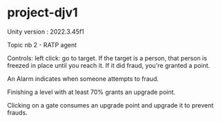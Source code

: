 # project-djv1

Unity version : 2022.3.45f1

Topic nb 2 - RATP agent

Controls: left click: go to target. If the target is a person, that person is freezed in place until you reach it. If it did fraud, you're granted a point.

An Alarm indicates when someone attempts to fraud.

Finishing a level with at least 70% grants an upgrade point.

Clicking on a gate consumes an upgrade point and upgrade it to prevent frauds.
